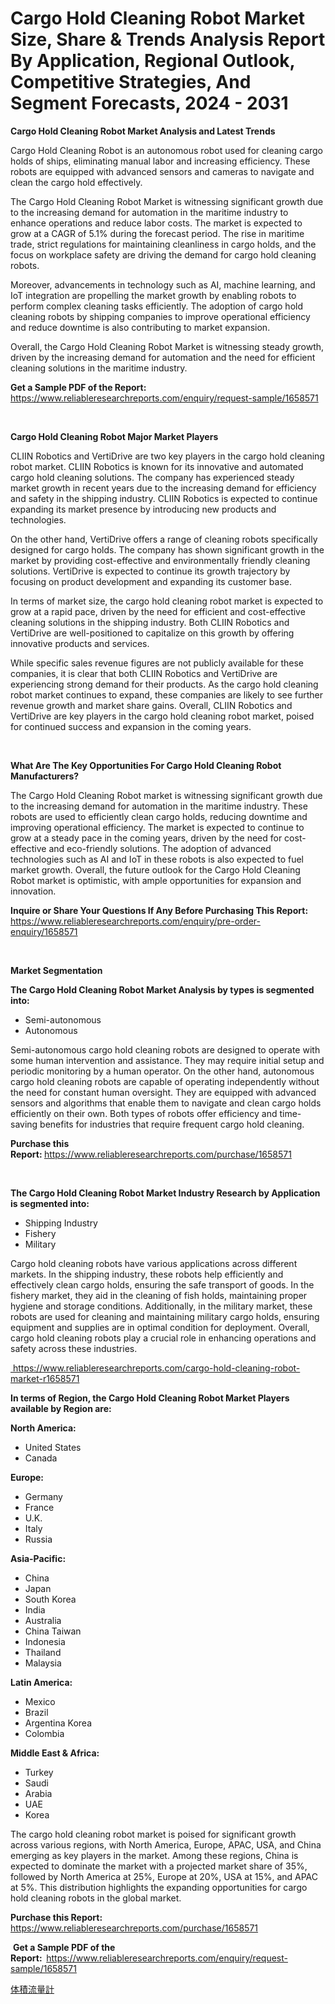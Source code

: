 <p><h1>Cargo Hold Cleaning Robot Market Size, Share & Trends Analysis Report By Application, Regional Outlook, Competitive Strategies, And Segment Forecasts, 2024 - 2031</h1></p><p><strong>Cargo Hold Cleaning Robot Market Analysis and Latest Trends</strong></p>
<p><p>Cargo Hold Cleaning Robot is an autonomous robot used for cleaning cargo holds of ships, eliminating manual labor and increasing efficiency. These robots are equipped with advanced sensors and cameras to navigate and clean the cargo hold effectively.</p><p>The Cargo Hold Cleaning Robot Market is witnessing significant growth due to the increasing demand for automation in the maritime industry to enhance operations and reduce labor costs. The market is expected to grow at a CAGR of 5.1% during the forecast period. The rise in maritime trade, strict regulations for maintaining cleanliness in cargo holds, and the focus on workplace safety are driving the demand for cargo hold cleaning robots.</p><p>Moreover, advancements in technology such as AI, machine learning, and IoT integration are propelling the market growth by enabling robots to perform complex cleaning tasks efficiently. The adoption of cargo hold cleaning robots by shipping companies to improve operational efficiency and reduce downtime is also contributing to market expansion.</p><p>Overall, the Cargo Hold Cleaning Robot Market is witnessing steady growth, driven by the increasing demand for automation and the need for efficient cleaning solutions in the maritime industry.</p></p>
<p><strong>Get a Sample PDF of the Report:&nbsp;</strong> <a href="https://www.reliableresearchreports.com/enquiry/request-sample/1658571">https://www.reliableresearchreports.com/enquiry/request-sample/1658571</a></p>
<p>&nbsp;</p>
<p><strong>Cargo Hold Cleaning Robot Major Market Players</strong></p>
<p><p>CLIIN Robotics and VertiDrive are two key players in the cargo hold cleaning robot market. CLIIN Robotics is known for its innovative and automated cargo hold cleaning solutions. The company has experienced steady market growth in recent years due to the increasing demand for efficiency and safety in the shipping industry. CLIIN Robotics is expected to continue expanding its market presence by introducing new products and technologies.</p><p>On the other hand, VertiDrive offers a range of cleaning robots specifically designed for cargo holds. The company has shown significant growth in the market by providing cost-effective and environmentally friendly cleaning solutions. VertiDrive is expected to continue its growth trajectory by focusing on product development and expanding its customer base.</p><p>In terms of market size, the cargo hold cleaning robot market is expected to grow at a rapid pace, driven by the need for efficient and cost-effective cleaning solutions in the shipping industry. Both CLIIN Robotics and VertiDrive are well-positioned to capitalize on this growth by offering innovative products and services.</p><p>While specific sales revenue figures are not publicly available for these companies, it is clear that both CLIIN Robotics and VertiDrive are experiencing strong demand for their products. As the cargo hold cleaning robot market continues to expand, these companies are likely to see further revenue growth and market share gains. Overall, CLIIN Robotics and VertiDrive are key players in the cargo hold cleaning robot market, poised for continued success and expansion in the coming years.</p></p>
<p>&nbsp;</p>
<p><strong>What Are The Key Opportunities For Cargo Hold Cleaning Robot Manufacturers?</strong></p>
<p><p>The Cargo Hold Cleaning Robot market is witnessing significant growth due to the increasing demand for automation in the maritime industry. These robots are used to efficiently clean cargo holds, reducing downtime and improving operational efficiency. The market is expected to continue to grow at a steady pace in the coming years, driven by the need for cost-effective and eco-friendly solutions. The adoption of advanced technologies such as AI and IoT in these robots is also expected to fuel market growth. Overall, the future outlook for the Cargo Hold Cleaning Robot market is optimistic, with ample opportunities for expansion and innovation.</p></p>
<p><strong>Inquire or Share Your Questions If Any Before Purchasing This Report:</strong> <a href="https://www.reliableresearchreports.com/enquiry/pre-order-enquiry/1658571">https://www.reliableresearchreports.com/enquiry/pre-order-enquiry/1658571</a></p>
<p>&nbsp;</p>
<p><strong>Market Segmentation</strong></p>
<p><strong>The Cargo Hold Cleaning Robot Market Analysis by types is segmented into:</strong></p>
<p><ul><li>Semi-autonomous</li><li>Autonomous</li></ul></p>
<p><p>Semi-autonomous cargo hold cleaning robots are designed to operate with some human intervention and assistance. They may require initial setup and periodic monitoring by a human operator. On the other hand, autonomous cargo hold cleaning robots are capable of operating independently without the need for constant human oversight. They are equipped with advanced sensors and algorithms that enable them to navigate and clean cargo holds efficiently on their own. Both types of robots offer efficiency and time-saving benefits for industries that require frequent cargo hold cleaning.</p></p>
<p><strong>Purchase this Report:&nbsp;</strong><a href="https://www.reliableresearchreports.com/purchase/1658571">https://www.reliableresearchreports.com/purchase/1658571</a></p>
<p>&nbsp;</p>
<p><strong>The Cargo Hold Cleaning Robot Market Industry Research by Application is segmented into:</strong></p>
<p><ul><li>Shipping Industry</li><li>Fishery</li><li>Military</li></ul></p>
<p><p>Cargo hold cleaning robots have various applications across different markets. In the shipping industry, these robots help efficiently and effectively clean cargo holds, ensuring the safe transport of goods. In the fishery market, they aid in the cleaning of fish holds, maintaining proper hygiene and storage conditions. Additionally, in the military market, these robots are used for cleaning and maintaining military cargo holds, ensuring equipment and supplies are in optimal condition for deployment. Overall, cargo hold cleaning robots play a crucial role in enhancing operations and safety across these industries.</p></p>
<p><a href="https://www.reliableresearchreports.com/cargo-hold-cleaning-robot-market-r1658571">&nbsp;https://www.reliableresearchreports.com/cargo-hold-cleaning-robot-market-r1658571</a></p>
<p><strong>In terms of Region, the Cargo Hold Cleaning Robot Market Players available by Region are:</strong></p>
<p>
    <p> <strong> North America: </strong>
        <ul>
            <li>United States</li>
            <li>Canada</li>
        </ul>
        </p> 
    <p> <strong> Europe: </strong>
        <ul>
            <li>Germany</li>
            <li>France</li>
            <li>U.K.</li>
            <li>Italy</li>
            <li>Russia</li>
        </ul>
        </p> 
    <p> <strong> Asia-Pacific: </strong>
        <ul>
            <li>China</li>
            <li>Japan</li>
            <li>South Korea</li>
            <li>India</li>
            <li>Australia</li>
            <li>China Taiwan</li>
            <li>Indonesia</li>
            <li>Thailand</li>
            <li>Malaysia</li>
        </ul>
        </p> 
    <p> <strong> Latin America: </strong>
        <ul>
            <li>Mexico</li>
            <li>Brazil</li>
            <li>Argentina Korea</li>
            <li>Colombia</li>
        </ul>
        </p> 
    <p> <strong> Middle East & Africa: </strong>
        <ul>
            <li>Turkey</li>
            <li>Saudi</li>
            <li>Arabia</li>
            <li>UAE</li>
            <li>Korea</li>
        </ul>
    </p>
    </p>
<p><p>The cargo hold cleaning robot market is poised for significant growth across various regions, with North America, Europe, APAC, USA, and China emerging as key players in the market. Among these regions, China is expected to dominate the market with a projected market share of 35%, followed by North America at 25%, Europe at 20%, USA at 15%, and APAC at 5%. This distribution highlights the expanding opportunities for cargo hold cleaning robots in the global market.</p></p>
<p><strong>Purchase this Report: </strong><a href="https://www.reliableresearchreports.com/purchase/1658571">https://www.reliableresearchreports.com/purchase/1658571</a></p>
<p>&nbsp;<strong>Get a Sample PDF of the Report:&nbsp;&nbsp;</strong><a href="https://www.reliableresearchreports.com/enquiry/request-sample/1658571">https://www.reliableresearchreports.com/enquiry/request-sample/1658571</a></p>
<p><strong></strong></p>
<p><p><a href="https://github.com/mohamedbakry57/Market-Research-Report-List-3/blob/main/834327228225.md">体積流量計</a></p></p>